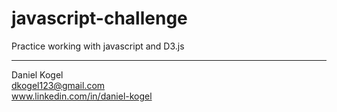 # javascript-challenge
Practice working with javascript and D3.js


  
  ---  
  
Daniel Kogel  
dkogel123@gmail.com  
www.linkedin.com/in/daniel-kogel  

